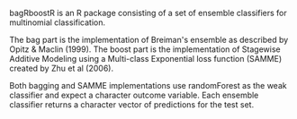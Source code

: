 bagRboostR is an R package consisting of a set of ensemble classifiers for multinomial classification. 

The bag part is the implementation of Breiman's ensemble as described by Opitz & Maclin (1999). The boost part is the implementation of Stagewise Additive Modeling using a Multi-class Exponential loss function (SAMME) created by Zhu et al (2006). 

Both bagging and SAMME implementations use randomForest as the weak classifier and expect a character outcome variable.  Each ensemble classifier returns a character vector of predictions for the test set.
